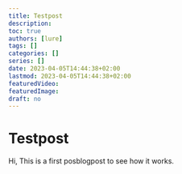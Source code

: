 ```yaml
---
title: Testpost
description:
toc: true
authors: [lure]
tags: []
categories: []
series: []
date: 2023-04-05T14:44:38+02:00
lastmod: 2023-04-05T14:44:38+02:00
featuredVideo:
featuredImage:
draft: no
---
```

# Testpost

Hi, This is a first posblogpost to see how it works.